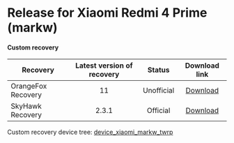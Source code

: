 # Release for Xiaomi Redmi 4 Prime (markw)
#### Custom recovery 


| Recovery         |Latest version of recovery|Status    |Download link                                                        |
|------------------|:-------------------------:| :----:  |:-------------------------------------------------------------------:|
|OrangeFox Recovery| 11                        |Unofficial|[Download](https://github.com/Tostisto/Releases/releases/tag/R11)   |
|SkyHawk Recovery  | 2.3.1                     |Official  |[Download](https://sourceforge.net/projects/shrp/files/Markw/)      |

Custom recovery device tree: [device_xiaomi_markw_twrp](https://github.com/Tostisto/device_xiaomi_markw_twrp)
